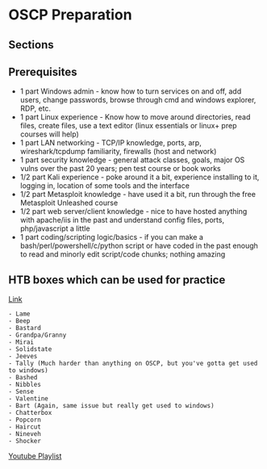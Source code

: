 # OSCP Preparation

## Sections

## Prerequisites
* 1 part Windows admin - know how to turn services on and off, add users, change passwords, browse through cmd and windows explorer, RDP, etc.
* 1 part Linux experience - Know how to move around directories, read files, create files, use a text editor (linux essentials or linux+ prep courses will help)
* 1 part LAN networking - TCP/IP knowledge, ports, arp, wireshark/tcpdump familiarity, firewalls (host and network)
* 1 part security knowledge - general attack classes, goals, major OS vulns over the past 20 years; pen test course or book works
* 1/2 part Kali experience - poke around it a bit, experience installing to it, logging in, location of some tools and the interface
* 1/2 part Metasploit knowledge - have used it a bit, run through the free Metasploit Unleashed course
* 1/2 part web server/client knowledge - nice to have hosted anything with apache/iis in the past and understand config files, ports, php/javascript a little
* 1 part coding/scripting logic/basics - if you can make a bash/perl/powershell/c/python script or have coded in the past enough to read and minorly edit script/code chunks; nothing amazing

## HTB boxes which can be used for practice
[Link](https://forum.hackthebox.eu/discussion/612/oscp-practice)

```
- Lame
- Beep
- Bastard
- Grandpa/Granny
- Mirai
- Solidstate
- Jeeves
- Tally (Much harder than anything on OSCP, but you've gotta get used to windows)
- Bashed
- Nibbles
- Sense
- Valentine
- Bart (Again, same issue but really get used to windows)
- Chatterbox
- Popcorn
- Haircut
- Nineveh
- Shocker
```

[Youtube Playlist](https://www.youtube.com/playlist?list=PLidcsTyj9JXK-fnabFLVEvHinQ14Jy5tf)


